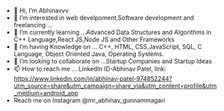 - 👋 Hi, I’m Abhinavvv
- 👀 I’m interested in web develpoment,Software development and freelancing ...
- 🌱 I’m currently learning ...Advanced Data Structures and Algorithms in C++ Language,React JS,Node JS and Other Frameworks
- 🌱 I’m having Knowledge on ... C++, HTML, CSS,JavaScript, SQL, C Language, Object Oriented Java, Operating Systems.
- 💞️ I’m looking to collaborate on ...Startup Companies and Startup Ideas
- 📫 How to reach me ... LinkedIn ID-Abhinav Patel, link: https://www.linkedin.com/in/abhinav-patel-974852244?utm_source=share&utm_campaign=share_via&utm_content=profile&utm_medium=android_app
- Reach me on Instagram @mr_abhinav_gunnammagari 

<!---
abhinav-patel887/abhinav-patel887 is a ✨ special ✨ repository because its `README.md` (this file) appears on your GitHub profile.
You can click the Preview link to take a look at your changes.
--->
